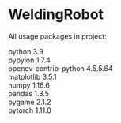# WeldingRobot
All usage packages in project:

python                    3.9  
pypylon                   1.7.4  
opencv-contrib-python     4.5.5.64  
matplotlib                3.5.1  
numpy                     1.16.6  
pandas                    1.3.5  
pygame                    2.1.2  
pytorch                   1.11.0  
